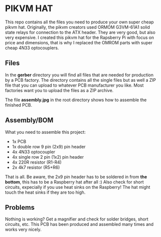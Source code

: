 # PIKVM HAT

This repo contains all the files you need to produce your own super cheap pikvm hat.
Originally, the pikvm creators used  ORMOM G3VM-61A1 solid state relays for connection to the ATX header. They are very good, but also very expensive. 
I created this pikvm hat for the Rapsberry Pi with focus on price and dimensions, that is why I replaced the OMROM parts with super cheap 4N33 optocouplers.

## Files

In the **gerber** directory you will find all files that are needed for production by a PCB factory.
The directory contains all the single files but as well a ZIP file that you can upload to whatever PCB manufacturer you like. Most factories want you to upload the files as a ZIP archive.

The file **assembly.jpg** in the root directory shows how to assemble the finished PCB.

## Assembly/BOM

What you need to assemble this project:

 - 1x PCB
 - 1x double row 9 pin (2x9) pin header
 - 4x 4N33 optocoupler
 - 4x single row 2 pin (1x2) pin header
 - 4x 220R resistor (R1-R4)
 - 2x 4k7 resistor (R5+R6)
 
That is all. Be aware, the 2x9 pin header has to be soldered in from **the bottom**, this has to be a Raspberry hat after all :) Also check for short circuits, expecially if you use heat sinks on the Raspberry! The hat might touch the heat sinks if they are too high.

## Problems

Nothing is working? Get a magnifier and check for solder bridges, short circuits, etc. This PCB has been produced and assembled many times and works very nicely.


